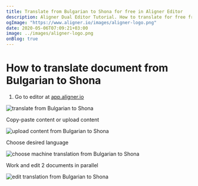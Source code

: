 ```yaml
---
title: Translate from Bulgarian to Shona for free in Aligner Editor
description: Aligner Dual Editor Tutorial. How to translate for free from Bulgarian to Shona. Aligner is multilingual document management platform. 
ogImage: "https://www.aligner.io/images/aligner-logo.png"
date: 2020-05-06T07:09:21+03:00
image: ../images/aligner-logo.png
onBlog: true
---
```


# How to translate document from Bulgarian to Shona

1. Go to editor at [app.aligner.io](https://app.aligner.io "Aligner App web page")

![translate from Bulgarian to Shona](../aligner-blank-editor.png "translate from Bulgarian to Shona")

Copy-paste content or upload content

![upload content from Bulgarian to Shona](../aligner-uploaded-document.png "upload content from Bulgarian to Shona")

Choose desired language

![choose machine translation from Bulgarian to Shona](../aligner-language-dropdown.png "choose machine translation from Bulgarian to Shona")

Work and edit 2 documents in parallel

![edit translation from Bulgarian to Shona](../aligner-double-sitded-editor.png "edit translation from Bulgarian to Shona")

